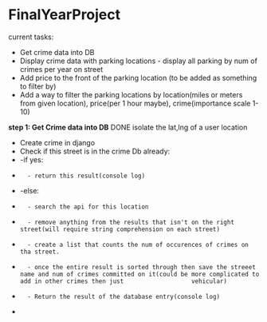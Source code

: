 # FinalYearProject
current tasks:
  - Get crime data into DB
  - Display crime data with parking locations - display all parking by num of crimes per year on street
  - Add price to the front of the parking location (to be added as something to filter by)
  - Add a way to filter the parking locations by location(miles or meters from given location), price(per 1 hour maybe), crime(importance scale 1-10) 
 
 **step 1: Get Crime data into DB**
  DONE isolate the lat,lng of a user location
  - Create crime in django
  - Check if this street is in the crime Db already:
  -   -if yes:
  -       - return this result(console log)
  -   -else:
  -       - search the api for this location
  -       - remove anything from the results that isn't on the right street(will require string comprehension on each street)
  -       - create a list that counts the num of occurences of crimes on tha street.
  -       - once the entire result is sorted through then save the streeet name and num of crimes committed on it(could be more complicated to add in other crimes then just                   vehicular)
  -       - Return the result of the database entry(console log)
  -       
